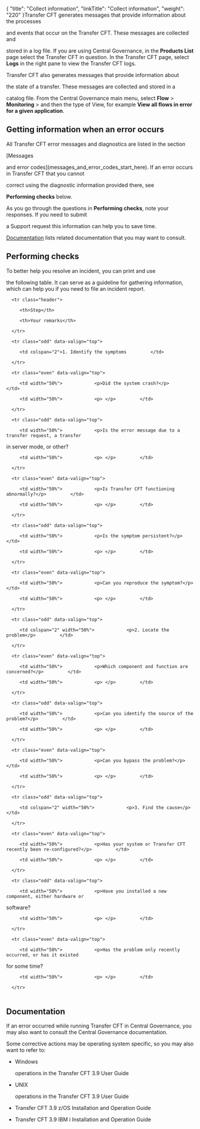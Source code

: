 {
    "title": "Collect information",
    "linkTitle": "Collect information",
    "weight": "220"
}Transfer CFT generates messages that provide information about the processes
and events that occur on the Transfer CFT. These messages are collected and
stored in a log file. If you are using Central Governance, in the **Products List** page select the Transfer CFT in question. In the Transfer CFT page, select **Logs** in the right pane to view the Transfer CFT logs.

Transfer CFT also generates messages that provide information about
the state of a transfer. These messages are collected and stored in a
catalog file. From the Central Governance main menu, select **Flow** &gt; **Monitoring** &gt; and then the type of View, for example **View all flows in error for a given application**.

## <span id="How_to_get_information_when_an_error_occurs"></span>Getting information when an error occurs

All Transfer CFT error messages and diagnostics are listed in the section
[Messages
and error codes](messages_and_error_codes_start_here). If an error occurs in Transfer CFT that you cannot
correct using the diagnostic information provided there, see
**Performing checks** below.

As you go through the questions in **Performing checks**, note your responses. If you need to submit
a Support request this information can help you to save time.

[Documentation](#Finding_OS_specific_relevant_information) lists related documentation that you may want to consult.

## Performing checks

To better help you resolve an incident, you can print and use
the following table. It can serve as a guideline for gathering information, which can help you if you need to file an incident report.

<table data-cellspacing="0" width="90%">
   <thead>
      <tr class="header">
         <th>Step</th>
         <th>Your remarks</th>
      </tr>
   </thead>
   <tbody>
      <tr class="odd" data-valign="top">
         <td colspan="2">1. Identify the symptoms         </td>
      </tr>
      <tr class="even" data-valign="top">
         <td width="50%">            <p>Did the system crash?</p>         </td>
         <td width="50%">            <p> </p>         </td>
      </tr>
      <tr class="odd" data-valign="top">
         <td width="50%">            <p>Is the error message due to a transfer request, a transfer
in server mode, or other?</p>         </td>
         <td width="50%">            <p> </p>         </td>
      </tr>
      <tr class="even" data-valign="top">
         <td width="50%">            <p>Is Transfer CFT functioning abnormally?</p>         </td>
         <td width="50%">            <p> </p>         </td>
      </tr>
      <tr class="odd" data-valign="top">
         <td width="50%">            <p>Is the symptom persistent?</p>         </td>
         <td width="50%">            <p> </p>         </td>
      </tr>
      <tr class="even" data-valign="top">
         <td width="50%">            <p>Can you reproduce the symptom?</p>         </td>
         <td width="50%">            <p> </p>         </td>
      </tr>
      <tr class="odd" data-valign="top">
         <td colspan="2" width="50%">            <p>2. Locate the problem</p>         </td>
      </tr>
      <tr class="even" data-valign="top">
         <td width="50%">            <p>Which component and function are concerned?</p>         </td>
         <td width="50%">            <p> </p>         </td>
      </tr>
      <tr class="odd" data-valign="top">
         <td width="50%">            <p>Can you identify the source of the problem?</p>         </td>
         <td width="50%">            <p> </p>         </td>
      </tr>
      <tr class="even" data-valign="top">
         <td width="50%">            <p>Can you bypass the problem?</p>         </td>
         <td width="50%">            <p> </p>         </td>
      </tr>
      <tr class="odd" data-valign="top">
         <td colspan="2" width="50%">            <p>3. Find the cause</p>         </td>
      </tr>
      <tr class="even" data-valign="top">
         <td width="50%">            <p>Has your system or Transfer CFT recently been re-configured?</p>         </td>
         <td width="50%">            <p> </p>         </td>
      </tr>
      <tr class="odd" data-valign="top">
         <td width="50%">            <p>Have you installed a new component, either hardware or
software?</p>         </td>
         <td width="50%">            <p> </p>         </td>
      </tr>
      <tr class="even" data-valign="top">
         <td width="50%">            <p>Has the problem only recently occurred, or has it existed
for some time?</p>         </td>
         <td width="50%">            <p> </p>         </td>
      </tr>
   </tbody>
</table>

## <span id="Finding_OS_specific_relevant_information"></span>Documentation

If an error occurred while running Transfer CFT in Central Governance, you may also want to consult the Central Governance documentation.

Some corrective actions may be operating system specific, so you may also want to refer to:

-   Windows
    operations in the Transfer CFT 3.9 User Guide
-   UNIX
    operations in the Transfer CFT 3.9 User Guide
-   Transfer CFT 3.9 z/OS Installation and Operation Guide
-   Transfer CFT 3.9 IBM i Installation and Operation Guide
